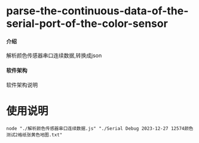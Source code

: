 # parse-the-continuous-data-of-the-serial-port-of-the-color-sensor

#### 介绍

解析颜色传感器串口连续数据,转换成json

#### 软件架构

软件架构说明

# 使用说明

```shell
node "./解析颜色传感器串口连续数据.js" "./Serial Debug 2023-12-27 12574颜色测试2格纸张黄色地图.txt"
```
